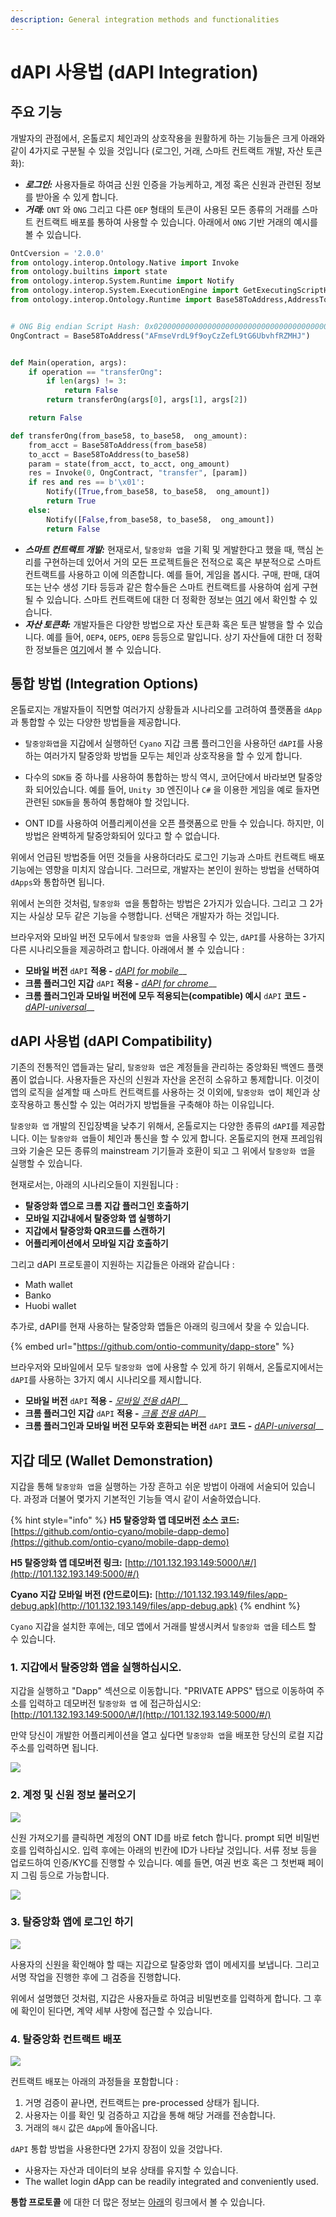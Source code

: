 ```yaml
---
description: General integration methods and functionalities
---
```


# dAPI 사용법 (dAPI Integration)

## 주요 기능

개발자의 관점에서, 온톨로지 체인과의 상호작용을 원활하게 하는 기능들은 크게 아래와 같이 4가지로 구분될 수 있을 것입니다 (로그인, 거래, 스마트 컨트랙트 개발, 자산 토큰화): 

* _**로그인:**_  사용자들로 하여금 신원 인증을 가능케하고, 계정 혹은 신원과 관련된 정보를 받아올 수 있게 합니다. 
* _**거래:**_   `ONT` 와 `ONG` 그리고 다른 `OEP` 형태의 토큰이 사용된 모든 종류의 거래를 스마트 컨트랙트 배포를 통하여 사용할 수 있습니다. 아래에서 `ONG` 기반 거래의 예시를 볼 수 있습니다.

```python
OntCversion = '2.0.0'
from ontology.interop.Ontology.Native import Invoke
from ontology.builtins import state
from ontology.interop.System.Runtime import Notify
from ontology.interop.System.ExecutionEngine import GetExecutingScriptHash
from ontology.interop.Ontology.Runtime import Base58ToAddress,AddressToBase58


# ONG Big endian Script Hash: 0x0200000000000000000000000000000000000000
OngContract = Base58ToAddress("AFmseVrdL9f9oyCzZefL9tG6UbvhfRZMHJ")


def Main(operation, args):
    if operation == "transferOng":
        if len(args) != 3:
            return False
        return transferOng(args[0], args[1], args[2])

    return False

def transferOng(from_base58, to_base58,  ong_amount):
    from_acct = Base58ToAddress(from_base58)
    to_acct = Base58ToAddress(to_base58)
    param = state(from_acct, to_acct, ong_amount)
    res = Invoke(0, OngContract, "transfer", [param])
    if res and res == b'\x01':
        Notify([True,from_base58, to_base58,  ong_amount])
        return True
    else:
        Notify([False,from_base58, to_base58,  ong_amount])
        return False


```

* _**스마트 컨트랙트 개발:**_  현재로서, `탈중앙화 앱`을 기획 및 게발한다고 했을 때, 핵심 논리를 구현하는데 있어서 거의 모든 프로젝트들은 전적으로 혹은 부분적으로 스마트컨트랙트를 사용하고 이에 의존합니다. 예를 들어, 게임을 봅시다. 구매, 판매, 대여 또는 난수 생성 기타 등등과 같은 함수들은 스마트 컨트랙트를 사용하여 쉽게 구현될 수 있습니다. 스마트 컨트랙트에 대한 더 정확한 정보는 [여기](../../../../untitled-1/smart-contract.md) 에서 확인할 수 있습니다.
* _**자산 토큰화:**_  개발자들은 다양한 방법으로 자산 토큰화 혹은 토큰 발행을 할 수 있습니다. 예를 들어, `OEP4`, `OEP5`, `OEP8` 등등으로 말입니다. 상기 자산들에 대한 더 정확한 정보들은 [여기](../../../../untitled-1/tokens-and-assets.md)에서 볼 수 있습니다.

## 통합 방법 (Integration Options)

온톨로지는 개발자들이 직면할 여러가지 상황들과 시나리오를 고려하여 플랫폼을 `dApp`과 통합할 수 있는 다양한 방법들을 제공합니다.

* `탈중앙화앱`을 지갑에서 실행하던 `Cyano` 지갑 크롬 플러그인을 사용하던 `dAPI`를 사용하는 여러가지 탈중앙화 방법들 모두는 체인과 상호작용을 할 수 있게 합니다.

* 다수의 `SDK들` 중 하나를 사용하여 통합하는 방식 역시, 코어단에서 바라보면 탈중앙화 되어있습니다. 예를 들어, `Unity 3D` 엔진이나 `C#` 을 이용한 게임을 예로 들자면 관련된 `SDK들`을 통하여 통합해야 할 것입니다. 

* ONT ID를 사용하여 어플리케이션을 오픈 플랫폼으로 만들 수 있습니다. 하지만, 이 방법은 완벽하게 탈중앙화되어 있다고 할 수 없습니다. 

위에서 언급된 방법중들 어떤 것들을 사용하더라도 로그인 기능과 스마트 컨트랙트 배포 기능에는 영향을 미치지 않습니다. 그러므로, 개발자는 본인이 원하는 방법을 선택하여 `dApps`와 통합하면 됩니다.

위에서 논의한 것처럼, `탈중앙화 앱`을 통합하는 방법은 2가지가 있습니다. 그리고 그 2가지는 사실상 모두 같은 기능을 수행합니다. 선택은 개발자가 하는 것입니다.

브라우저와 모바일 버전 모두에서 `탈중앙화 앱`을 사용힐 수 있는, `dAPI`를 사용하는 3가지 다른 시나리오들을 제공하려고 합니다. 아래에서 볼 수 있습니다 :

* **모바일 버전** `dAPI` **적용 -** [_dAPI for mobile_](https://github.com/ontio-cyano/cyano-bridge)\_\_
* **크롬 플러그인 지갑** `dAPI` **적용 -** [_dAPI for chrome_](https://github.com/ontio/ontology-dapi)\_\_
* **크롬 플러그인과 모바일 버전에 모두 적용되는(compatible) 예시** `dAPI` **코드 -** [_dAPI-universal_](https://github.com/ontio-cyano/dapi-universal)\_\_

## dAPI 사용법 (dAPI Compatibility)

기존의 전통적인 앱들과는 달리, `탈중앙화 앱`은 계정들을 관리하는 중앙화된 백엔드 플랫폼이 없습니다. 사용자들은 자신의 신원과 자산을 온전히 소유하고 통제합니다. 이것이 앱의 로직을 설계할 때 스마트 컨트랙트를 사용하는 것 이외에, `탈중앙화 앱`이 체인과 상호작용하고 통신할 수 있는 여러가지 방법들을 구축해야 하는 이유입니다.

`탈중앙화 앱` 개발의 진입장벽을 낮추기 위해서, 온톨로지는 다양한 종류의 `dAPI`를 제공합니다. 이는 `탈중앙화 앱`들이 체인과 통신을 할 수 있게 합니다. 온톨로지의 현재 프레임워크와 기술은 모든 종류의 mainstream 기기들과 호환이 되고 그 위에서 `탈중앙화 앱`을 실행할 수 있습니다. 

현재로서는, 아래의 시나리오들이 지원됩니다 : 

* **탈중앙화 앱으로 크롬 지갑 플러그인 호출하기**
* **모바일 지갑내에서 탈중앙화 앱 실행하기**
* **지갑에서 탈중앙화 QR코드를 스캔하기**
* **어플리케이션에서 모바일 지갑 호출하기**

그리고 dAPI 프로토콜이 지원하는 지갑들은 아래와 같습니다 :

* Math wallet
* Banko
* Huobi wallet

추가로, dAPI를 현재 사용하는 탈중앙화 앱들은 아래의 링크에서 찾을 수 있습니다. 

{% embed url="https://github.com/ontio-community/dapp-store" %}

브라우저와 모바일에서 모두 `탈중앙화 앱`에 사용할 수 있게 하기 위해서, 온톨로지에서는 `dAPI`를 사용하는 3가지 예시 시나리오를 제시합니다. 

* **모바일 버전** `dAPI` **적용 -** [_모바일 전용 dAPI_](https://github.com/ontio-cyano/cyano-bridge)\_\_
* **크롬 플러그인 지갑** `dAPI` **적용 -** [_크롬 전용 dAPI_](https://github.com/ontio/ontology-dapi)\_\_
* **크롬 플러그인과 모바일 버전 모두와 호환되는 버전** `dAPI` **코드 -** [_dAPI-universal_](https://github.com/ontio-cyano/dapi-universal)\_\_

## 지갑 데모 (Wallet Demonstration)

지갑을 통해 `탈중앙화 앱`을 실행하는 가장 흔하고 쉬운 방법이 아래에 서술되어 있습니다. 과정과 더불어  몇가지 기본적인 기능들 역시 같이 서술하였습니다. 

{% hint style="info" %}
**H5 탈중앙화 앱 데모버전 소스 코드:**  [https://github.com/ontio-cyano/mobile-dapp-demo](https://github.com/ontio-cyano/mobile-dapp-demo)

**H5 탈중앙화 앱 데모버전 링크:** [http://101.132.193.149:5000/\#/](http://101.132.193.149:5000/#/)

**Cyano 지갑 모바일 버전 \(안드로이드\):** [http://101.132.193.149/files/app-debug.apk](http://101.132.193.149/files/app-debug.apk)
{% endhint %}

`Cyano` 지갑을 설치한 후에는, 데모 앱에서 거래를 발생시켜서 `탈중앙화 앱`을 테스트 할 수 있습니다.

### 1. 지갑에서 탈중앙화 앱을 실행하십시오. 

지갑을 실행하고 "Dapp" 섹션으로 이동합니다. "PRIVATE APPS" 탭으로 이동하여 주소를 입력하고 데모버전 `탈중앙화 앱` 에 접근하십시오: [http://101.132.193.149:5000/\#/](http://101.132.193.149:5000/#/)

만약 당신이 개발한 어플리케이션을 열고 싶다면 `탈중앙화 앱`을 배포한 당신의 로컬 지갑 주소를 입력하면 됩니다.

![](../../../../.gitbook/assets/dapp_integration_comb1.jpg)

### 2. 계정 및 신원 정보 불러오기

![](../../../../.gitbook/assets/dapp_integration_demo1.jpg)

신원 가져오기를 클릭하면 계정의 ONT ID를 바로 fetch 합니다. prompt 되면 비밀번호를 입력하십시오. 입력 후에는 아래의 빈칸에 ID가 나타날 것입니다. 서류 정보 등을 업로드하여 인증/KYC를 진행할 수 있습니다. 예를 들면, 여권 번호 혹은 그 첫번째 페이지 그림 등으로 가능합니다. 

![](../../../../.gitbook/assets/dapp_integration_demo5.jpg)

### 3. 탈중앙화 앱에 로그인 하기

![](../../../../.gitbook/assets/dapp_integration_comb4.jpg)

사용자의 신원을 확인해야 할 때는 지갑으로 탈중앙화 앱이 메세지를 보냅니다. 그리고 서명 작업을 진행한 후에 그 검증을 진행합니다. 

위에서 설명했던 것처럼, 지갑은 사용자들로 하여금 비밀번호를 입력하게 합니다. 그 후에 확인이 된다면, 계약 세부 사항에 접근할 수 있습니다. 

### 4. 탈중앙화 컨트랙트 배포

![](../../../../.gitbook/assets/dapp_integration_comb5.jpg)

컨트랙트 배포는 아래의 과정들을 포함합니다 : 

1. 거명 검증이 끝나면, 컨트랙트는 pre-processed 상태가 됩니다. 
2. 사용자는 이를 확인 및 검증하고 지갑을 통해 해당 거래를 전송합니다. 
3. 거래의 `해시` 값은 `dApp`에 돌아옵니다.

`dAPI` 통합 방법을 사용한다면 2가지 장점이 있을 것압나다.

* 사용자는 자산과 데이터의 보유 상태를 유지할 수 있습니다. 
* The wallet login dApp can be readily integrated and conveniently used.

**통합 프로토콜** 에 대한 더 많은 정보는 [아래](https://github.com/ontio-cyano/CEPs/blob/master/CEPS/CEP1.mediawiki)의 링크에서 볼 수 있습니다.
